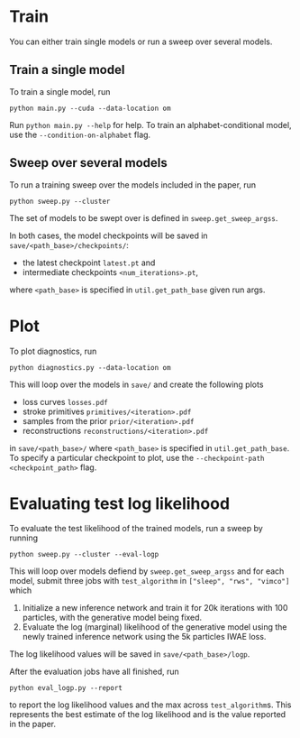 # Train

You can either train single models or run a sweep over several models.

## Train a single model
To train a single model, run
```
python main.py --cuda --data-location om
```
Run `python main.py --help` for help. To train an alphabet-conditional model, use the `--condition-on-alphabet` flag.

## Sweep over several models
To run a training sweep over the models included in the paper, run
```
python sweep.py --cluster
```
The set of models to be swept over is defined in `sweep.get_sweep_argss`.

In both cases, the model checkpoints will be saved in `save/<path_base>/checkpoints/`:
- the latest checkpoint `latest.pt` and
- intermediate checkpoints `<num_iterations>.pt`,

where `<path_base>` is specified in `util.get_path_base` given run args.

# Plot

To plot diagnostics, run
```
python diagnostics.py --data-location om
```

This will loop over the models in `save/` and create the following plots
- loss curves `losses.pdf`
- stroke primitives `primitives/<iteration>.pdf`
- samples from the prior `prior/<iteration>.pdf`
- reconstructions `reconstructions/<iteration>.pdf`

in `save/<path_base>/` where `<path_base>` is specified in `util.get_path_base`.
To specify a particular checkpoint to plot, use the `--checkpoint-path <checkpoint_path>` flag.


# Evaluating test log likelihood

To evaluate the test likelihood of the trained models, run a sweep by running
```
python sweep.py --cluster --eval-logp
```
This will loop over models defiend by `sweep.get_sweep_argss` and for each model, submit three jobs with `test_algorithm` in `["sleep", "rws", "vimco"]` which
1. Initialize a new inference network and train it for 20k iterations with 100 particles, with the generative model being fixed.
2. Evaluate the log (marginal) likelihood of the generative model using the newly trained inference network using the 5k particles IWAE loss.

The log likelihood values will be saved in `save/<path_base>/logp`.

After the evaluation jobs have all finished, run
```
python eval_logp.py --report
```
to report the log likelihood values and the max across `test_algorithm`s. This represents the best estimate of the log likelihood and is the value reported in the paper.